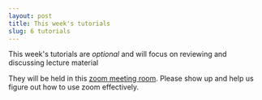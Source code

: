 ```yaml
---
layout: post
title: This week's tutorials
slug: 6 tutorials
---
```


This week's tutorials are _optional_ and will focus on reviewing and discussing lecture material

They will be held in this [zoom meeting room](https://mcmaster.zoom.us/j/6566254502). Please show up and help us figure out how to use zoom effectively.
